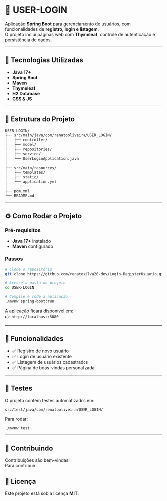 # 🔐 USER-LOGIN

Aplicação **Spring Boot** para gerenciamento de usuários, com funcionalidades de **registro, login e listagem**.  
O projeto inclui páginas web com **Thymeleaf**, controle de autenticação e persistência de dados.

---

## 🚀 Tecnologias Utilizadas

- **Java 17+**  
- **Spring Boot** 
- **Maven**  
- **Thymeleaf** 
- **H2 Database** 
- **CSS & JS** 

---

## 📂 Estrutura do Projeto

```bash
USER-LOGIN/
├── src/main/java/com/renatooliveira/USER_LOGIN/
│   ├── controller/        
│   ├── model/             
│   ├── repositories/      
│   ├── service/           
│   └── UserLoginApplication.java  
│
├── src/main/resources/
│   ├── templates/         
│   ├── static/            
│   └── application.yml    
│
├── pom.xml                
└── README.md              
```

---

## ⚙️ Como Rodar o Projeto

### Pré-requisitos
- **Java 17+** instalado  
- **Maven** configurado  

### Passos
```bash
# Clone o repositório
git clone https://github.com/renatosilva20-dev/Login-RegisterUsuario.git

# Acesse a pasta do projeto
cd USER-LOGIN

# Compile e rode a aplicação
./mvnw spring-boot:run
```

A aplicação ficará disponível em:  
👉 `http://localhost:8080`

---

## 📖 Funcionalidades

- ✅ Registro de novo usuário  
- ✅ Login de usuário existente  
- ✅ Listagem de usuários cadastrados  
- ✅ Página de boas-vindas personalizada  

---

## 🧪 Testes

O projeto contém testes automatizados em:  
```
src/test/java/com/renatooliveira/USER_LOGIN/
```

Para rodar:
```bash
./mvnw test
```

---

## 🤝 Contribuindo

Contribuições são bem-vindas!  
Para contribuir:  

## 📜 Licença

Este projeto está sob a licença **MIT**.  
